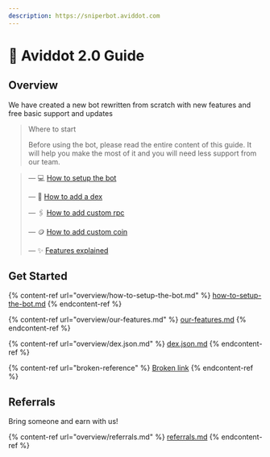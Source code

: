 ```yaml
---
description: https://sniperbot.aviddot.com
---
```


# 📕 Aviddot 2.0 Guide

## Overview

We have created a new bot rewritten from scratch with new features and free basic support and updates

> Where to start
>
> Before using the bot, please read the entire content of this guide. It will help you make the most of it and you will need less support from our team.

> — :computer: [How to setup the bot](overview/how-to-setup-the-bot.md)
>
> — :pancakes: [How to add a dex](overview/dex.json.md#dex)
>
> — :paperclips: [How to add custom rpc](overview/dex.json.md#rpc)
>
> — :coin: [How to add custom coin](overview/dex.json.md#coin)
>
> — :sparkles: [Features explained](overview/our-features.md)

## Get Started

{% content-ref url="overview/how-to-setup-the-bot.md" %}
[how-to-setup-the-bot.md](overview/how-to-setup-the-bot.md)
{% endcontent-ref %}

{% content-ref url="overview/our-features.md" %}
[our-features.md](overview/our-features.md)
{% endcontent-ref %}

{% content-ref url="overview/dex.json.md" %}
[dex.json.md](overview/dex.json.md)
{% endcontent-ref %}

{% content-ref url="broken-reference" %}
[Broken link](broken-reference)
{% endcontent-ref %}

## Referrals

Bring someone and earn with us!

{% content-ref url="overview/referrals.md" %}
[referrals.md](overview/referrals.md)
{% endcontent-ref %}
